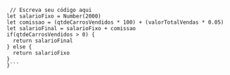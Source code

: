 ```function calculaSalario(qtdeCarrosVendidos, valorTotalVendas) {
 // Escreva seu código aqui
let salarioFixo = Number(2000)
let comissao = (qtdeCarrosVendidos * 100) + (valorTotalVendas * 0.05)
let salarioFinal = salarioFixo + comissao
if(qtdeCarrosVendidos > 0) {
  return salarioFinal
} else { 
  return salarioFixo
}
}```